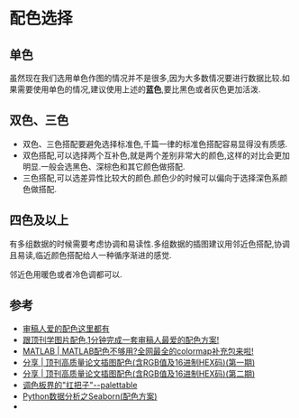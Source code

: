 
# 配色选择

## 单色

虽然现在我们选用单色作图的情况并不是很多,因为大多数情况要进行数据比较.如果需要使用单色的情况,建议使用上述的**蓝色**,要比黑色或者灰色更加活泼.

## 双色、三色

- 双色、三色搭配要避免选择标准色,千篇一律的标准色搭配容易显得没有质感.
- 双色搭配,可以选择两个互补色,就是两个差别非常大的颜色,这样的对比会更加明显.一般会选黑色、深棕色和其它颜色做搭配.
- 三色搭配,可以选差异性比较大的颜色.颜色少的时候可以偏向于选择深色系颜色做搭配.

## 四色及以上

有多组数据的时候需要考虑协调和易读性.多组数据的插图建议用邻近色搭配,协调且易读,临近颜色搭配给人一种循序渐进的感觉.

邻近色用暖色或者冷色调都可以.

## 参考

- [审稿人爱的配色这里都有](https://zhuanlan.zhihu.com/p/674796591)
- [跟顶刊学图片配色,1分钟完成一套审稿人最爱的配色方案!](https://zhuanlan.zhihu.com/p/636789620)
- [MATLAB | MATLAB配色不够用?全网最全的colormap补充包来啦!](https://zhuanlan.zhihu.com/p/580945672)
- [分享 | 顶刊高质量论文插图配色(含RGB值及16进制HEX码)(第一期)](https://zhuanlan.zhihu.com/p/670396774)
- [分享 | 顶刊高质量论文插图配色(含RGB值及16进制HEX码)(第二期)](https://zhuanlan.zhihu.com/p/674906660)
- [调色板界的"扛把子"--palettable](https://zhuanlan.zhihu.com/p/374631766)
- [Python数据分析之Seaborn(配色方案)](https://cloud.tencent.com/developer/article/1670419)
- 